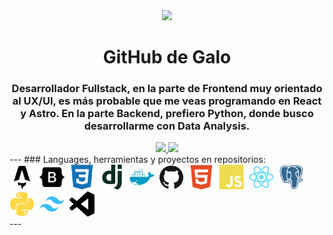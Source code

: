 <div id="header" align="center">
  <img src="https://media.giphy.com/media/v1.Y2lkPTc5MGI3NjExd21va2VicnUzcHpyZDVuZm42MnA0ajFpbmhtN3JpanA0NnN6ZXlpcSZlcD12MV9pbnRlcm5hbF9naWZfYnlfaWQmY3Q9Zw/bGgsc5mWoryfgKBx1u/giphy.gif" width="200" />
  <h1 align="center">GitHub de Galo</h1>
  <h3 align="center">Desarrollador Fullstack, en la parte de Frontend muy orientado al UX/UI, es más probable que me veas programando en React y Astro.
  En la parte Backend, prefiero Python, donde busco desarrollarme con Data Analysis.</h3>
</div>

<div id="badges" align="center">
  <a href="https://www.linkedin.com/in/gabrielbalbontin/" target="_blank">
    <img src="https://img.shields.io/badge/linkedin-profesional-linkedin?style=for-the-badge&logo=linkedin&logoColor=blue&color=blue&link=https%3A%2F%2Fwww.linkedin.com%2Fin%2Fgabrielbalbontin%2F" />
  </a>
  <a href="https://gabrielbalbontin.info"  target="_blank">
    <img src="https://img.shields.io/badge/portfolio-profesional-astro?style=for-the-badge&logo=astro&link=https%3A%2F%2Fgabrielbalbontin.info" />
  </a>
</div>
---
### Languages, herramientas y proyectos en repositorios:

<div>
  <img src="https://github.com/devicons/devicon/blob/master/icons/astro/astro-plain.svg" title="Astro" alt="Astro" width="40" height="40"/>&nbsp;
  <img src="https://github.com/devicons/devicon/blob/master/icons/bootstrap/bootstrap-plain.svg" title="Bootstrap" alt="Bootstrap" width="40" height="40"/>&nbsp;
  <img src="https://github.com/devicons/devicon/blob/master/icons/css3/css3-plain.svg" title="CSS" alt="CSS" width="40" height="40"/>&nbsp;
  <img src="https://github.com/devicons/devicon/blob/master/icons/django/django-plain.svg" title="Django" alt="Django" width="40" height="40"/>&nbsp;
  <img src="https://github.com/devicons/devicon/blob/master/icons/docker/docker-plain.svg" title="Docker" alt="Docker" width="40" height="40"/>&nbsp;
  <img src="https://github.com/devicons/devicon/blob/master/icons/github/github-original.svg" title="GitHub" alt="GitHub" width="40" height="40"/>&nbsp;
  <img src="https://github.com/devicons/devicon/blob/master/icons/html5/html5-plain.svg" title="HTML5" alt="HTML" width="40" height="40"/>&nbsp;
  <img src="https://github.com/devicons/devicon/blob/master/icons/javascript/javascript-plain.svg" title="Javascript" alt="JS" width="40" height="40"/>&nbsp;
  <img src="https://github.com/devicons/devicon/blob/master/icons/react/react-original.svg" title="React" alt="React" width="40" height="40"/>&nbsp;
  <img src="https://github.com/devicons/devicon/blob/master/icons/postgresql/postgresql-plain.svg" title="PostgreSQL" alt="PostgreSQL" width="40" height="40"/>&nbsp;
  <img src="https://github.com/devicons/devicon/blob/master/icons/python/python-plain.svg" title="Python" alt="Python" width="40" height="40"/>&nbsp;
  <img src="https://github.com/devicons/devicon/blob/master/icons/tailwindcss/tailwindcss-original.svg" title="TailwindCSS" alt="Tailwind" width="40" height="40"/>&nbsp;
  <img src="https://github.com/devicons/devicon/blob/master/icons/vscode/vscode-plain.svg" title="Visual Studio Code" alt="VSCode" width="40" height="40"/>
</div>
---
